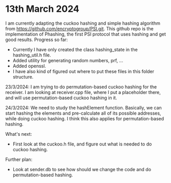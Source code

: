 # 13th March 2024
I am currently adapting the cuckoo hashing and simple hashing algorithm from https://github.com/encryptogroup/PSI.git.
This github repo is the implementation of Phashing, the first PSI protocol that uses hashing and get good results. 
Progress so far:
- Currently I have only created the class hashing_state in the hashing_util.h file.
- Added utility for generating random numbers, prf, ...
- Added openssl.
- I have also kind of figured out where to put these files in this folder structure.

23/3/2024:
I am trying to do permutation-based cuckoo hashing for the receiver. I am looking at receiver.cpp file, where I put a placeholder there, and will use permutation-based cuckoo hashing in it.

24/3/2024:
We need to study the hashElement function. Basically, we can start hashing the elements and pre-calculate all of its possible addresses, while doing cuckoo hashing. I think this also applies for permutation-based hashing.

What's next:
- First look at the cuckoo.h file, and figure out what is needed to do cuckoo hashing.

Further plan:
- Look at sender.db to see how should we change the code and do permutation-based hashing.